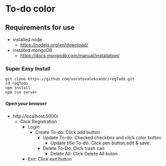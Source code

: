 #  To-do color

## Requirements for use

+ installed node
  + https://nodejs.org/en/download/
+ installed mongoDB
  + https://docs.mongodb.com/manual/installation/
### Super Easy Install
```
git clone https://github.com/vorotovaleksandr/regTodo.git
cd regTodo
npm install
npm run server
```
##### Open your browser 
+ http://localhost:5000/
  + Click Registration
    + Login
      + Create To-do: Click add button
        + Update To-do: Checked checkbox and click color button
          + Update title To-do: Click pen button,edit & save.
        + Delete To-Do: Click trash can
             + Delete All: Click Delete All buton
    + Exit: Click exit button
